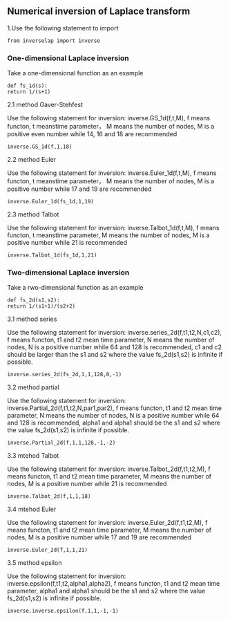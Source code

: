 ## Numerical inversion of Laplace transform

1.Use the following statement to import



	from inverselap import inverse


### One-dimensional Laplace inversion

Take a one-dimensional function as an example


	def fs_1d(s):
	return 1/(s+1)


2.1 method Gaver-Stehfest

Use the following statement for inversion: inverse.GS_1d(f,t,M), f means functon, t meanstime parameter， M means the number of nodes, M is a positive even number while 14, 16 and 18 are recommended



	inverse.GS_1d(f,1,18)


2.2 method Euler

Use the following statement for inversion: inverse.Euler_1d(f,t,M), f means functon, t meanstime parameter， M means the number of nodes, M is a positive number while 17 and 19 are recommended


	inverse.Euler_1d(fs_1d,1,19)


2.3 method Talbot

Use the following statement for inversion: inverse.Talbot_1d(f,t,M), f means functon, t meanstime parameter, M means the number of nodes, M is a positive number while 21 is recommended


	inverse.Talbot_1d(fs_1d,1,21)


### Two-dimensional Laplace inversion

Take a rwo-dimensional function as an example


	def fs_2d(s1,s2):
	return 1/(s1+1)/(s2+2)


3.1 method series

Use the following statement for inversion: inverse.series_2d(f,t1,t2,N,c1,c2), f means functon, t1 and t2 mean time parameter, N means the number of nodes, N is a positive number while 64 and 128 is recommended, c1 and c2 should be larger than the s1 and s2 where the value fs_2d(s1,s2) is infinite if possible. 


	inverse.series_2d(fs_2d,1,1,128,0,-1)


3.2 method partial

Use the following statement for inversion: inverse.Partial_2d(f,t1,t2,N,par1,par2), f means functon, t1 and t2 mean time parameter, N means the number of nodes, N is a positive number while 64 and 128 is recommended, alpha1 and alpha1 should be the s1 and s2 where the value fs_2d(s1,s2) is infinite if possible. 


	inverse.Partial_2d(f,1,1,128,-1,-2)


3.3 mtehod Talbot

Use the following statement for inversion: inverse.Talbot_2d(f,t1,t2,M), f means functon, t1 and t2 mean time parameter, M means the number of nodes, M is a positive number while 21 is recommended


	inverse.Talbot_2d(f,1,1,18)



3.4 mtehod Euler

Use the following statement for inversion: inverse.Euler_2d(f,t1,t2,M), f means functon, t1 and t2 mean time parameter, M means the number of nodes, M is a positive number while 17 and 19 are recommended


	inverse.Euler_2d(f,1,1,21)


3.5 method epsilon

Use the following statement for inversion: inverse.epsilon(f,t1,t2,alpha1,alpha2), f means functon, t1 and t2 mean time parameter, alpha1 and alpha1 should be the s1 and s2 where the value fs_2d(s1,s2) is infinite if possible. 



	inverse.inverse.epsilon(f,1,1,-1,-1)



